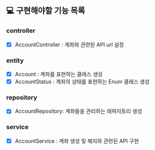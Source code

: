 ## 💻 구현해야할 기능 목록

### controller
- [x] AccountController : 계좌와 관련된 API url 설정

### entity
- [x] Account : 계좌를 표현하는 클래스 생성
- [x] AccountStatus : 계좌의 상태를 표현하는 Enum 클래스 생성

### repository
- [x] AccountRepository: 계좌들을 관리하는 래파지토리 생성 

### service
- [x] AccountService : 계좌 생성 및 해지와 관련된 API 구현 